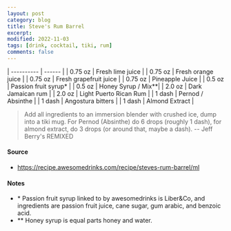 ```yaml
---
layout: post
category: blog
title: Steve's Rum Barrel
excerpt:
modified: 2022-11-03
tags: [drink, cocktail, tiki, rum]
comments: false
---
```


| ---------- | ------ |
| 0.75 oz | Fresh lime juice |
| 0.75 oz | Fresh orange juice |
| 0.75 oz | Fresh grapefruit juice |
| 0.75 oz | Pineapple Juice |
| 0.5 oz  | Passion fruit syrup* |
| 0.5 oz  | Honey Syrup / Mix**|
| 2.0 oz | Dark Jamaican rum |
| 2.0 oz | Light Puerto Rican Rum |
| 1 dash | Pernod / Absinthe |
| 1 dash | Angostura bitters |
| 1 dash | Almond Extract |

> Add all ingredients to an immersion blender with crushed ice, dump into a tiki mug. For Pernod (Absinthe) do 6 drops (roughly 1 dash), for almond extract, do 3 drops (or around that, maybe a dash). -- Jeff Berry's REMIXED



#### Source
- https://recipe.awesomedrinks.com/recipe/steves-rum-barrel/ml

#### Notes
- \* Passion fruit syrup linked to by awesomedrinks is Liber&Co, and ingredients are passion fruit juice, cane sugar, gum arabic, and benzoic acid.
- ** Honey syrup is equal parts honey and water.

